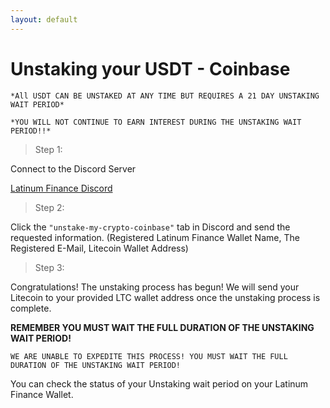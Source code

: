 ```yaml
---
layout: default
---
```





# Unstaking your USDT - Coinbase

`*All USDT CAN BE UNSTAKED AT ANY TIME BUT REQUIRES A 21 DAY UNSTAKING WAIT PERIOD*`

`*YOU WILL NOT CONTINUE TO EARN INTEREST DURING THE UNSTAKING WAIT PERIOD!!*`

> Step 1:
> 

Connect to the Discord Server

[Latinum Finance Discord](https://discord.gg/jf6WptMu3d)

>Step 2:
>

Click the `"unstake-my-crypto-coinbase"` tab in Discord and send the requested information. (Registered Latinum Finance Wallet Name, The Registered E-Mail, Litecoin Wallet Address) 

>Step 3:
>

Congratulations! The unstaking process has begun! We will send your Litecoin to your provided LTC wallet address once the unstaking process is complete.

**REMEMBER YOU MUST WAIT THE FULL DURATION OF THE UNSTAKING WAIT PERIOD!**

`WE ARE UNABLE TO EXPEDITE THIS PROCESS! YOU MUST WAIT THE FULL DURATION OF THE UNSTAKING WAIT PERIOD!` 

You can check the status of your Unstaking wait period on your Latinum Finance Wallet.

